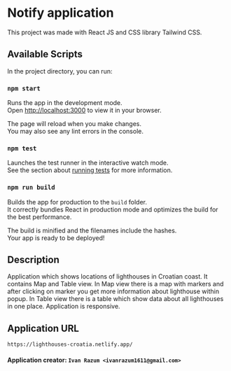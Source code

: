 # Notify application

This project was made with React JS and CSS library Tailwind CSS.

## Available Scripts

In the project directory, you can run:

### `npm start`

Runs the app in the development mode.\
Open [http://localhost:3000](http://localhost:3000) to view it in your browser.

The page will reload when you make changes.\
You may also see any lint errors in the console.

### `npm test`

Launches the test runner in the interactive watch mode.\
See the section about [running tests](https://facebook.github.io/create-react-app/docs/running-tests) for more information.

### `npm run build`

Builds the app for production to the `build` folder.\
It correctly bundles React in production mode and optimizes the build for the best performance.

The build is minified and the filenames include the hashes.\
Your app is ready to be deployed!

## Description

Application which shows locations of lighthouses in Croatian coast. It contains Map and Table view. In Map view there is a map with markers and after clicking on marker you get more information about lighthouse within popup. In Table view there is a table which show data about all lighthouses in one place.
Application is responsive.

## Application URL

```
https://lighthouses-croatia.netlify.app/
```

#### Application creator: `Ivan Razum <ivanrazum1611@gmail.com>`
